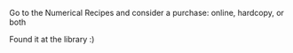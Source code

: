 Go to the Numerical Recipes and consider a purchase: online, hardcopy, or both

Found it at the library :)

